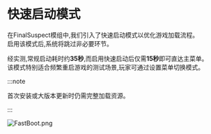 # 快速启动模式

在FinalSuspect模组中,我们引入了快速启动模式以优化游戏加载流程。\
启用该模式后,系统将跳过非必要环节。

经实测,常规启动耗时约**35秒**,而启用快速启动后仅需**15秒**即可直达主菜单。\
该模式特别适合频繁重启游戏的测试场景,玩家可通过设置菜单切换模式。

:::note

首次安装或大版本更新时仍需完整加载资源。

:::

![FastBoot.png](/img/FastBoot.png)
